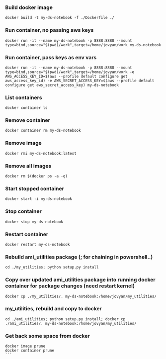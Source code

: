 ### Build docker image
```
docker build -t my-ds-notebook -f ./Dockerfile ./
```

### Run container, no passing aws keys
```
docker run -it --name my-ds-notebook -p 8888:8888 --mount type=bind,source="$(pwd)/work",target=/home/jovyan/work my-ds-notebook
```

### Run container, pass keys as env vars
```
docker run -it --name my-ds-notebook -p 8888:8888 --mount type=bind,source="$(pwd)/work",target=/home/jovyan/work -e AWS_ACCESS_KEY_ID=$(aws --profile default configure get aws_access_key_id) -e AWS_SECRET_ACCESS_KEY=$(aws --profile default configure get aws_secret_access_key) my-ds-notebook
```

### List containers
```
docker container ls
```

### Remove container
```
docker container rm my-ds-notebook
```

### Remove image
```
docker rmi my-ds-notebook:latest
```

### Remove all images
```
docker rm $(docker ps -a -q)
```

### Start stopped container
```
docker start -i my-ds-notebook
```

### Stop container
```
docker stop my-ds-notebook
```

### Restart container
```
docker restart my-ds-notebook
```

### Rebuild ami_utilities package (; for chaining in powershell..)
```
cd ./my_utilities; python setup.py install
```

### Copy over updated ami_utilities package into running docker container for package changes (need restart kernel)
```
docker cp ./my_utilities/. my-ds-notebook:/home/jovyan/my_utilities/
```

### my_utilities, rebuild and copy to docker
```
cd ./ami_utilities; python setup.py install; docker cp ./ami_utilities/. my-ds-notebook:/home/jovyan/my_utilities/
```

### Get back some space from docker
````
docker image prune
docker container prune
```